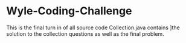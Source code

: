 # Wyle-Coding-Challenge

This is the final turn in of all source code
Collection.java contains ]the solution to the collection questions as well as the final problem.